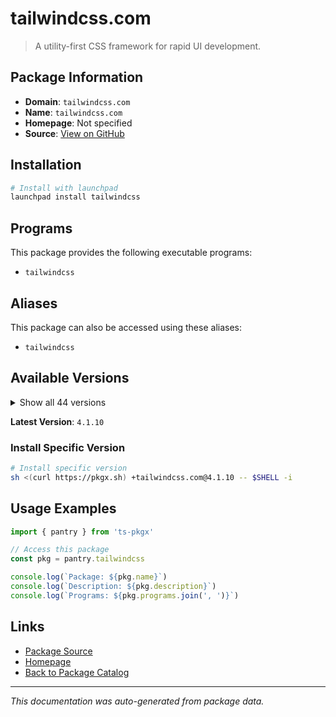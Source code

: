 # tailwindcss.com

> A utility-first CSS framework for rapid UI development.

## Package Information

- **Domain**: `tailwindcss.com`
- **Name**: `tailwindcss.com`
- **Homepage**: Not specified
- **Source**: [View on GitHub](https://github.com/pkgxdev/pantry/tree/main/projects/tailwindcss.com/package.yml)

## Installation

```bash
# Install with launchpad
launchpad install tailwindcss
```

## Programs

This package provides the following executable programs:

- `tailwindcss`

## Aliases

This package can also be accessed using these aliases:

- `tailwindcss`

## Available Versions

<details>
<summary>Show all 44 versions</summary>

- `4.1.10`, `4.1.9`, `4.1.8`, `4.1.7`, `4.1.6`
- `4.1.5`, `4.1.4`, `4.1.3`, `4.1.2`, `4.1.1`
- `4.1.0`, `4.0.17`, `4.0.16`, `4.0.15`, `4.0.14`
- `4.0.13`, `4.0.12`, `4.0.11`, `4.0.10`, `4.0.9`
- `4.0.8`, `4.0.7`, `4.0.6`, `4.0.5`, `4.0.4`
- `4.0.3`, `4.0.2`, `4.0.1`, `4.0.0`, `3.4.17`
- `3.4.16`, `3.4.15`, `3.4.14`, `3.4.13`, `3.4.12`
- `3.4.11`, `3.4.10`, `3.4.9`, `3.4.8`, `3.4.7`
- `3.4.6`, `3.4.5`, `3.4.4`, `3.4.3`

</details>

**Latest Version**: `4.1.10`

### Install Specific Version

```bash
# Install specific version
sh <(curl https://pkgx.sh) +tailwindcss.com@4.1.10 -- $SHELL -i
```

## Usage Examples

```typescript
import { pantry } from 'ts-pkgx'

// Access this package
const pkg = pantry.tailwindcss

console.log(`Package: ${pkg.name}`)
console.log(`Description: ${pkg.description}`)
console.log(`Programs: ${pkg.programs.join(', ')}`)
```

## Links

- [Package Source](https://github.com/pkgxdev/pantry/tree/main/projects/tailwindcss.com/package.yml)
- [Homepage](#)
- [Back to Package Catalog](../package-catalog.md)

---

*This documentation was auto-generated from package data.*
